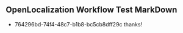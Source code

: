 ## OpenLocalization Workflow Test MarkDown
* 764296bd-74f4-48c7-b1b8-bc5cb8dff29c thanks!

<!--HONumber=Aug16_HO3-->


